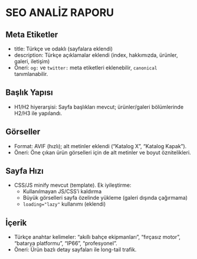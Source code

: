  # SEO ANALİZ RAPORU

 ## Meta Etiketler
 - title: Türkçe ve odaklı (sayfalara eklendi)
 - description: Türkçe açıklamalar eklendi (index, hakkımızda, ürünler, galeri, iletişim)
 - Öneri: `og:` ve `twitter:` meta etiketleri eklenebilir, `canonical` tanımlanabilir.

 ## Başlık Yapısı
 - H1/H2 hiyerarşisi: Sayfa başlıkları mevcut; ürünler/galeri bölümlerinde H2/H3 ile yapılandı.

 ## Görseller
 - Format: AVIF (hızlı); alt metinler eklendi (“Katalog X”, “Katalog Kapak”).
 - Öneri: Öne çıkan ürün görselleri için de alt metinler ve boyut öznitelikleri.

 ## Sayfa Hızı
 - CSS/JS minify mevcut (template). Ek iyileştirme:
   - Kullanılmayan JS/CSS’i kaldırma
   - Büyük görselleri sayfa özelinde yükleme (galeri dışında çağırmama)
   - `loading="lazy"` kullanımı (eklendi)

 ## İçerik
 - Türkçe anahtar kelimeler: “akıllı bahçe ekipmanları”, “fırçasız motor”, “batarya platformu”, “IP66”, “profesyonel”.
 - Öneri: Ürün bazlı detay sayfaları ile long-tail trafik.
